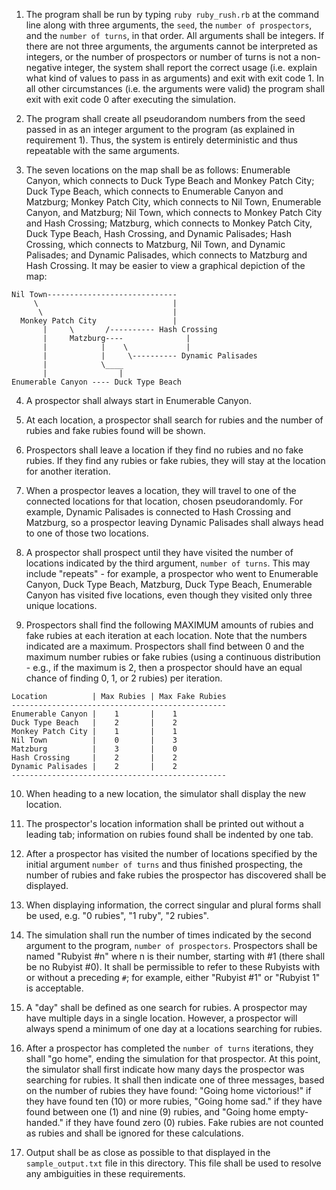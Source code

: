 1. The program shall be run by typing `ruby ruby_rush.rb` at the command line along with three arguments, the `seed`, the `number of prospectors`, and the `number of turns`, in that order.  All arguments shall be integers.  If there are not three arguments, the arguments cannot be interpreted as integers, or the number of prospectors or number of turns is not a non-negative integer, the system shall report the correct usage (i.e. explain what kind of values to pass in as arguments) and exit with exit code 1.  In all other circumstances (i.e. the arguments were valid) the program shall exit with exit code 0 after executing the simulation.

2. The program shall create all pseudorandom numbers from the seed passed in as an integer argument to the program (as explained in requirement 1).  Thus, the system is entirely deterministic and thus repeatable with the same arguments.

3. The seven locations on the map shall be as follows: Enumerable Canyon, which connects to Duck Type Beach and Monkey Patch City; Duck Type Beach, which connects to Enumerable Canyon and Matzburg; Monkey Patch City, which connects to Nil Town, Enumerable Canyon, and Matzburg; Nil Town, which connects to Monkey Patch City and Hash Crossing; Matzburg, which connects to Monkey Patch City, Duck Type Beach, Hash Crossing, and Dynamic Palisades; Hash Crossing, which connects to Matzburg, Nil Town, and Dynamic Palisades; and Dynamic Palisades, which connects to Matzburg and Hash Crossing.  It may be easier to view a graphical depiction of the map:

```
Nil Town-----------------------------
     \                              |
      \                             |
  Monkey Patch City                 |
       |     \       /---------- Hash Crossing
       |     Matzburg----              |
       |            |    \             |
       |            |     \---------- Dynamic Palisades
       |            \____
       |                |
Enumerable Canyon ---- Duck Type Beach
```

4. A prospector shall always start in Enumerable Canyon.

5. At each location, a prospector shall search for rubies and the number of rubies and fake rubies found will be shown.

6. Prospectors shall leave a location if they find no rubies and no fake rubies.  If they find any rubies or fake rubies, they will stay at the location for another iteration.

7. When a prospector leaves a location, they will travel to one of the connected locations for that location, chosen pseudorandomly.  For example, Dynamic Palisades is connected to Hash Crossing and Matzburg, so a prospector leaving Dynamic Palisades shall always head to one of those two locations.

8. A prospector shall prospect until they have visited the number of locations indicated by the third argument, `number of turns`.  This may include "repeats" - for example, a prospector who went to Enumerable Canyon, Duck Type Beach, Matzburg, Duck Type Beach, Enumerable Canyon has visited five locations, even though they visited only three unique locations.

9. Prospectors shall find the following MAXIMUM amounts of rubies and fake rubies at each iteration at each location.  Note that the numbers indicated are a maximum.  Prospectors shall find between 0 and the maximum number rubies or fake rubies (using a continuous distribution - e.g., if the maximum is 2, then a prospector should have an equal chance of finding 0, 1, or 2 rubies) per iteration.

```
Location          | Max Rubies | Max Fake Rubies
------------------------------------------------
Enumerable Canyon |    1       |    1
Duck Type Beach   |    2       |    2
Monkey Patch City |    1       |    1
Nil Town          |    0       |    3
Matzburg          |    3       |    0
Hash Crossing     |    2       |    2
Dynamic Palisades |    2       |    2
------------------------------------------------
```

10. When heading to a new location, the simulator shall display the new location.

11. The prospector's location information shall be printed out without a leading tab; information on rubies found shall be indented by one tab.

12. After a prospector has visited the number of locations specified by the initial argument `number of turns` and thus finished prospecting, the number of rubies and fake rubies the prospector has discovered shall be displayed.

13. When displaying information, the correct singular and plural forms shall be used, e.g. "0 rubies", "1 ruby", "2 rubies".

14. The simulation shall run the number of times indicated by the second argument to the program, `number of prospectors`.  Prospectors shall be named "Rubyist #n" where n is their number, starting with #1 (there shall be no Rubyist #0).  It shall be permissible to refer to these Rubyists with or without a preceding `#`; for example, either "Rubyist #1" or "Rubyist 1" is acceptable.

14. A "day" shall be defined as one search for rubies.  A prospector may have multiple days in a single location.  However, a prospector will always spend a minimum of one day at a locations searching for rubies.

15. After a prospector has completed the `number of turns` iterations, they shall "go home", ending the simulation for that prospector.  At this point, the simulator shall first indicate how many days the prospector was searching for rubies.  It shall then indicate one of three messages, based on the number of rubies they have found: "Going home victorious!" if they have found ten (10) or more rubies, "Going home sad." if they have found between one (1) and nine (9) rubies, and "Going home empty-handed." if they have found zero (0) rubies.  Fake rubies are not counted as rubies and shall be ignored for these calculations.

16. Output shall be as close as possible to that displayed in the `sample_output.txt` file in this directory.  This file shall be used to resolve any ambiguities in these requirements.
